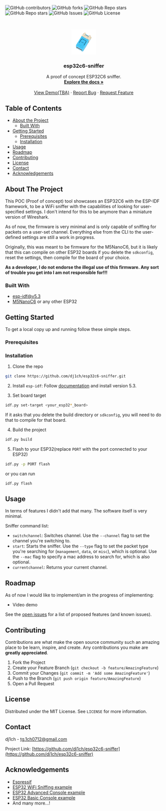 ![GitHub contributors](https://img.shields.io/github/contributors/dj1ch/esp32c6-sniffer)
![GitHub forks](https://img.shields.io/github/forks/dj1ch/esp32c6-sniffer)
![GitHub Repo stars](https://img.shields.io/github/stars/dj1ch/esp32c6-sniffer)
![GitHub Repo stars](https://img.shields.io/github/stars/dj1ch/esp32c6-sniffer)
![GitHub Issues](https://img.shields.io/github/issues/dj1ch/esp32c6-sniffer)
![GitHub License](https://img.shields.io/github/license/dj1ch/esp32c6-sniffer)

<!-- PROJECT LOGO -->
<br />
<p align="center">
  <a href="https://github.com/dj1ch/esp32c6-sniffer">
    <img src="images/logo.png" alt="Logo" width="80" height="80">
  </a>

  <h3 align="center">esp32c6-sniffer</h3>

  <p align="center">
    A proof of concept ESP32C6 sniffer.
    <br />
    <a href="https://github.com/dj1ch/esp32c6-sniffer"><strong>Explore the docs »</strong></a>
    <br />
    <br />
    <a href="https://github.com/dj1ch/esp32c6-sniffer">View Demo(TBA)</a>
    ·
    <a href="https://github.com/dj1ch/esp32c6-sniffer/issues">Report Bug</a>
    ·
    <a href="https://github.com/dj1ch/esp32c6-sniffer/issues">Request Feature</a>
  </p>
</p>



<!-- TABLE OF CONTENTS -->
## Table of Contents

* [About the Project](#about-the-project)
  * [Built With](#built-with)
* [Getting Started](#getting-started)
  * [Prerequisites](#prerequisites)
  * [Installation](#installation)
* [Usage](#usage)
* [Roadmap](#roadmap)
* [Contributing](#contributing)
* [License](#license)
* [Contact](#contact)
* [Acknowledgements](#acknowledgements)

<!-- ABOUT THE PROJECT -->
## About The Project

This POC (Proof of concept) tool showcases an ESP32C6 with the ESP-IDF framework, to be a WiFi sniffer with the capabilities of looking for user-specified settings. I don't intend for this to be anymore than a miniature version of Wireshark.

As of now, the firmware is very minimal and is only capable of sniffing for packets on a user-set channel. Everything else from the CLI to the user-defined settings are still a work in progress.

Originally, this was meant to be firmware for the M5NanoC6, but it is likely that this can compile on other ESP32 boards if you delete the `sdkconfig`, reset the settings, then compile for the board of your choice.

**As a developer, I do not endorse the illegal use of this firmware. Any sort of trouble you get into I am not responsible for!!!**


### Built With

* [esp-idf@v5.3](https://github.com/espressif/esp-idf/tree/v5.3)
* [M5NanoC6](https://shop.m5stack.com/products/m5stack-nanoc6-dev-kit) or any other ESP32

<!-- GETTING STARTED -->
## Getting Started

To get a local copy up and running follow these simple steps.

### Prerequisites

### Installation

1. Clone the repo

```sh
git clone https://github.com/dj1ch/esp32c6-sniffer.git
```

2. Install `esp-idf`: Follow [documentation](https://docs.espressif.com/projects/esp-idf/en/latest/esp32/get-started/#installation) and install version 5.3.

3. Set board target

```sh
idf.py set-target <your_esp32*_board>
```

If it asks that you delete the build directory or `sdkconfig`, you will need to do that to compile for that board. 

4. Build the project

```sh
idf.py build
```

5. Flash to your ESP32(replace `PORT` with the port connected to your ESP32)

```sh
idf.py -p PORT flash
```

or you can run

```sh
idf.py flash
```

<!-- USAGE EXAMPLES -->
## Usage

In terms of features I didn't add that many. The software itself is very minimal.

Sniffer command list:

* `switchchannel`: Switches channel. Use the `--channel` flag to set the channel you're switching to.
* `start`: Starts the sniffer. Use the `--type` flag to set the packet type you're searching for (`management`, `data`, or `misc`), which is optional. Use the `--mac` flag to specify a mac address to search for, which is also optional.
* `currentchannel`: Returns your current channel.

<!-- ROADMAP -->
## Roadmap

As of now I would like to implement/am in the progress of implementing:

* Video demo

See the [open issues](https://github.com/dj1ch/esp32c6-sniffer/issues) for a list of proposed features (and known issues).

<!-- CONTRIBUTING -->
## Contributing

Contributions are what make the open source community such an amazing place to be learn, inspire, and create. Any contributions you make are **greatly appreciated**.

1. Fork the Project
2. Create your Feature Branch (`git checkout -b feature/AmazingFeature`)
3. Commit your Changes (`git commit -m 'Add some AmazingFeature'`)
4. Push to the Branch (`git push origin feature/AmazingFeature`)
5. Open a Pull Request

<!-- LICENSE -->
## License

Distributed under the MIT License. See `LICENSE` for more information.

<!-- CONTACT -->
## Contact

dj1ch - tg.1ch0712@gmail.com

Project Link: [https://github.com/dj1ch/esp32c6-sniffer](https://github.com/dj1ch/esp32c6-sniffer)

<!-- ACKNOWLEDGEMENTS -->
## Acknowledgements

* [Espressif](https://github.com/espressif/)
* [ESP32 WiFi Sniffing example](https://github.com/lpodkalicki/blog/blob/master/esp32/016_wifi_sniffer/main/main.c)
* [ESP32 Advanced Console example](https://github.com/espressif/esp-idf/tree/v5.3/examples/system/console/advanced)
* [ESP32 Basic Console example](https://github.com/espressif/esp-idf/tree/v5.3/examples/system/console/basic)
* And many more...!
